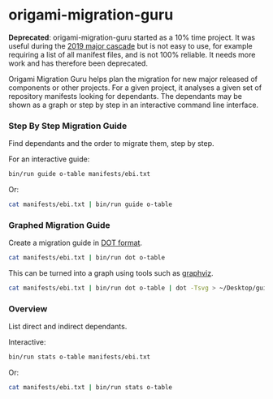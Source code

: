 origami-migration-guru
=======================

**Deprecated**: origami-migration-guru started as a 10% time project. It was useful during the [2019 major cascade](https://origami.ft.com/blog/2019/10/31/major-cascade/) but is not easy to use, for example requiring a list of all manifest files, and is not 100% reliable. It needs more work and has therefore been deprecated.

Origami Migration Guru helps plan the migration for new major released of components or other projects. For a given project, it analyses a given set of repository manifests looking for dependants. The dependants may be shown as a graph or step by step in an interactive command line interface.

### Step By Step Migration Guide

Find dependants and the order to migrate them, step by step.

For an interactive guide:
```bash
bin/run guide o-table manifests/ebi.txt
```

Or:
```bash
cat manifests/ebi.txt | bin/run guide o-table
```

### Graphed Migration Guide

Create a migration guide in [DOT format](https://en.wikipedia.org/wiki/DOT_(graph_description_language)).

```bash
cat manifests/ebi.txt | bin/run dot o-table
```

This can be turned into a graph using tools such as [graphviz](https://formulae.brew.sh/formula/graphviz).
```bash
cat manifests/ebi.txt | bin/run dot o-table | dot -Tsvg > ~/Desktop/guide.svg
```

### Overview

List direct and indirect dependants.

Interactive:
```bash
bin/run stats o-table manifests/ebi.txt
```

Or:
```bash
cat manifests/ebi.txt | bin/run stats o-table
```
